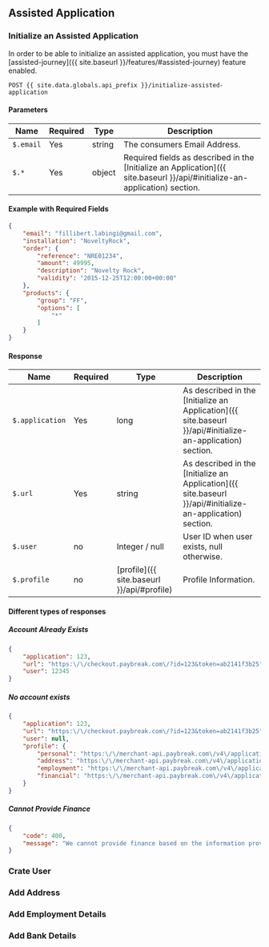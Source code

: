 ## Assisted Application

### Initialize an Assisted Application

In order to be able to initialize an assisted application, you must have the
[assisted-journey]({{ site.baseurl }}/features/#assisted-journey) feature enabled.

```
POST {{ site.data.globals.api_prefix }}/initialize-assisted-application
```

#### Parameters

Name | Required | Type | Description
--- | --- | --- | ---
`$.email` | Yes | string | The consumers Email Address.
`$.*` | Yes | object | Required fields as described in the [Initialize an Application]({{ site.baseurl }}/api/#initialize-an-application) section.

#### Example with Required Fields

```json
{
    "email": "fillibert.labingi@gmail.com",
    "installation": "NoveltyRock",
    "order": {
        "reference": "NRE01234",
        "amount": 49995,
        "description": "Novelty Rock",
        "validity": "2015-12-25T12:00:00+00:00"
    },
    "products": {
        "group": "FF",
        "options": [
            "*"
        ]
    }
}
```

#### Response
Name | Required | Type | Description
--- | --- | --- | ---
`$.application` | Yes | long | As described in the [Initialize an Application]({{ site.baseurl }}/api/#initialize-an-application) section.
`$.url` | Yes | string | As described in the [Initialize an Application]({{ site.baseurl }}/api/#initialize-an-application) section.
`$.user` | no | Integer / null | User ID when user exists, null otherwise.
`$.profile` | no | [profile]({{ site.baseurl }}/api/#profile) | Profile Information.

#### Different types of responses

##### Account Already Exists
```json
{
    "application": 123,
    "url": "https:\/\/checkout.paybreak.com\/?id=123&token=ab2141f3b25",
    "user": 12345
}
```

##### No account exists
```json
{
    "application": 123,
    "url": "https:\/\/checkout.paybreak.com\/?id=123&token=ab2141f3b25",
    "user": null,
    "profile": {
        "personal": "https:\/\/merchant-api.paybreak.com\/v4\/applications\/123\/profile\/personal",
        "address": "https:\/\/merchant-api.paybreak.com\/v4\/applications\/123\/profile\/address",
        "employment": "https:\/\/merchant-api.paybreak.com\/v4\/applications\/123\/profile\/employment",
        "financial": "https:\/\/merchant-api.paybreak.com\/v4\/applications\/123\/profile\/financial"
    }
}
```

##### Cannot Provide Finance
```json
{
    "code": 400,
    "message": "We cannot provide finance based on the information provided"
}
```

### Crate User

### Add Address

### Add Employment Details

### Add Bank Details

